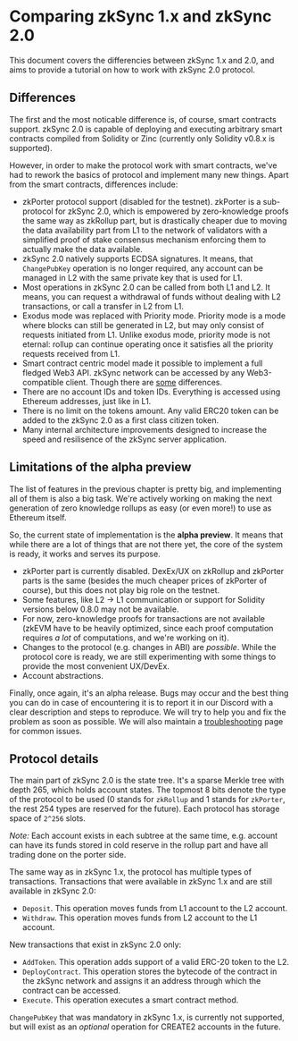 # Comparing zkSync 1.x and zkSync 2.0 

This document covers the differencies between zkSync 1.x and 2.0, and aims to provide a tutorial on how to work with
zkSync 2.0 protocol.

## Differences

The first and the most noticable difference is, of course, smart contracts support. zkSync 2.0 is capable of deploying
and executing arbitrary smart contracts compiled from Solidity or Zinc (currently only Solidity v0.8.x is supported).

However, in order to make the protocol work with smart contracts, we've had to rework the basics of protocol and
implement many new things. Apart from the smart contracts, differences include:

- zkPorter protocol support (disabled for the testnet). zkPorter is a sub-protocol for zkSync 2.0, which is empowered by zero-knowledge proofs the
  same way as zkRollup part, but is drastically cheaper due to moving the data availability part from L1 to the network
  of validators with a simplified proof of stake consensus mechanism enforcing them to actually make the data available.
- zkSync 2.0 natively supports ECDSA signatures. It means, that `ChangePubKey` operation is no longer
  required, any account can be managed in L2 with the same private key that is used for L1.
- Most operations in zkSync 2.0 can be called from both L1 and L2. It means, you can request a withdrawal of funds
  without dealing with L2 transactions, or call a transfer in L2 from L1.
- Exodus mode was replaced with Priority mode. Priority mode is a mode where blocks can still be generated in L2, but
  may only consist of requests initiated from L1. Unlike exodus mode, priority mode is not eternal: rollup can continue
  operating once it satisfies all the priority requests received from L1.
- Smart contract centric model made it possible to implement a full fledged Web3 API. zkSync network can be accessed by
  any Web3-compatible client. Though there are [some](./ethereum-vs-v2.md) differences.
- There are no account IDs and token IDs. Everything is accessed using Ethereum addresses, just like in L1.
- There is no limit on the tokens amount. Any valid ERC20 token can be added to the zkSync 2.0 as a first class citizen
  token.
- Many internal architecture improvements designed to increase the speed and resilisence of the zkSync server
  application.

## Limitations of the alpha preview

The list of features in the previous chapter is pretty big, and implementing all of them is also a big task. We're
actively working on making the next generation of zero knowledge rollups as easy (or even more!) to use as Ethereum
itself.

So, the current state of implementation is the **alpha preview**. It means that while there are a lot of things that are
not there yet, the core of the system is ready, it works and serves its purpose.

- zkPorter part is currently disabled. DexEx/UX on zkRollup and zkPorter parts is the same (besides the much cheaper prices of zkPorter of course), but this does not play big role on the testnet.
- Some features, like L2 -> L1 communication or support for Solidity versions below 0.8.0 may not be available.
- For now, zero-knowledge proofs for transactions are not available (zkEVM have to be heavily optimized, since each proof
computation requires _a lot_ of computations, and we're working on it).
- Changes to the protocol (e.g. changes in ABI) are _possible_. While the protocol core is ready, we are still
experimenting with some things to provide the most convenient UX/DevEx.
- Account abstractions.

Finally, once again, it's an alpha release. Bugs may occur and the best thing you can do in case of encountering it is
to report it in our Discord with a clear description and steps to reproduce. We will try to help you and fix
the problem as soon as possible. We will also maintain a [troubleshooting](./troubleshooting.md) page for common issues.

## Protocol details

The main part of zkSync 2.0 is the state tree. It's a sparse Merkle tree with depth 265, which holds account states. The topmost 8 bits denote the type of the protocol to be used (0 stands for `zkRollup` and 1 stands for `zkPorter`, the rest 254 types are reserved for the future). Each protocol has storage space of `2^256` slots.

_Note:_ Each account exists in each subtree at the same time, e.g. account can have its funds stored in cold reserve in the rollup part and have all trading done on the porter side. 

The same way as in zkSync 1.x, the protocol has multiple types of transactions. Transactions that were available in
zkSync 1.x and are still available in zkSync 2.0:

- `Deposit`. This operation moves funds from L1 account to the L2 account.
- `Withdraw`. This operation moves funds from L2 account to the L1 account.

New transactions that exist in zkSync 2.0 only:

- `AddToken`. This operation adds support of a valid ERC-20 token to the L2.
- `DeployContract`. This operation stores the bytecode of the contract in the zkSync network and assigns it an address
  through which the contract can be accessed.
- `Execute`. This operation executes a smart contract method.

`ChangePubKey` that was mandatory in zkSync 1.x, is currently not supported, but will exist as an _optional_ operation
for CREATE2 accounts in the future.
